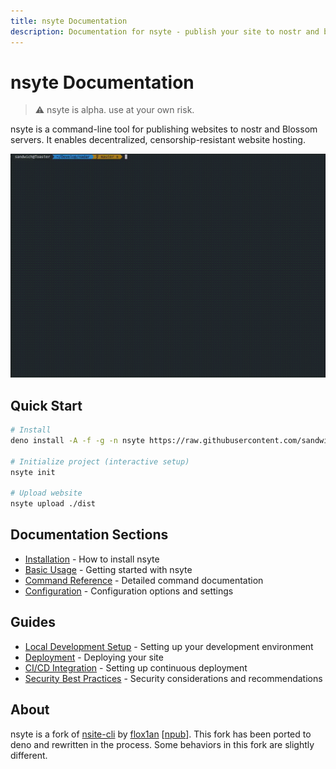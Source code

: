 ```yaml
---
title: nsyte Documentation
description: Documentation for nsyte - publish your site to nostr and blossom servers
---
```


# nsyte Documentation

> ⚠️ nsyte is alpha. use at your own risk.

nsyte is a command-line tool for publishing websites to nostr and Blossom servers. It enables decentralized, censorship-resistant website hosting.

![nsyte screen demo](../static/nsyte.gif)

## Quick Start

```bash
# Install
deno install -A -f -g -n nsyte https://raw.githubusercontent.com/sandwichfarm/nsyte/main/src/cli.ts

# Initialize project (interactive setup)
nsyte init

# Upload website
nsyte upload ./dist
```

## Documentation Sections

- [Installation](./installation.md) - How to install nsyte
- [Basic Usage](./usage/index.md) - Getting started with nsyte
- [Command Reference](./usage/commands.md) - Detailed command documentation
- [Configuration](./usage/configuration.md) - Configuration options and settings

## Guides

- [Local Development Setup](./guides/local-setup.md) - Setting up your development environment
- [Deployment](./guides/deployment.md) - Deploying your site
- [CI/CD Integration](./guides/ci-cd.md) - Setting up continuous deployment
- [Security Best Practices](./guides/security.md) - Security considerations and recommendations

## About

nsyte is a fork of [nsite-cli](https://github.com/flox1an/nsite-cli) by [flox1an](https://github.com/flox1an) [[npub](https://njump.me/npub1klr0dy2ul2dx9llk58czvpx73rprcmrvd5dc7ck8esg8f8es06qs427gxc)]. This fork has been ported to deno and rewritten in the process. Some behaviors in this fork are slightly different. 